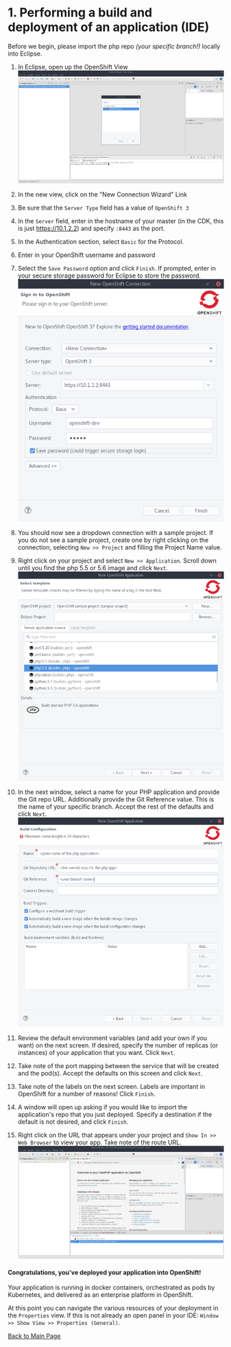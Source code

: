 # 1. Performing a build and deployment of an application (IDE)

Before we begin, please import the php repo _(your specific branch!)_ locally into Eclipse.

1. In Eclipse, open up the OpenShift View
![Image](4_1.png)

2. In the new view, click on the "New Connection Wizard" Link

3. Be sure that the `Server Type` field has a value of `OpenShift 3`

4. In the `Server` field, enter in the hostname of your master (in the CDK, this is just https://10.1.2.2) and specify `:8443` as the port.

4. In the Authentication section, select `Basic` for the Protocol.

5. Enter in your OpenShift username and password

6. Select the `Save Password` option and click `Finish`. If prompted, enter in your secure storage password for Eclipse to store the password.
![Image](4_2.png)

7. You should now see a dropdown connection with a sample project. If you do not see a sample project, create one by right clicking on the connection, selecting `New >> Project` and filling the Project Name value.

8. Right click on your project and select `New >> Application`. Scroll down until you find the php 5.5 or 5.6 image and click `Next`.
![Image](4_3.png)

9. In the next window, select a name for your PHP application and provide the Git repo URL. Additionally provide the Git Reference value. This is the name of your specific branch. Accept the rest of the defaults and click `Next`.
![Image](4_4.png)

10. Review the default environment variables (and add your own if you want) on the next screen. If desired, specify the number of replicas (or instances) of your application that you want. Click `Next`.

11. Take note of the port mapping between the service that will be created and the pod(s). Accept the defaults on this screen and click `Next`.

12. Take note of the labels on the next screen. Labels are important in OpenShift for a number of reasons! Click `Finish`.

13. A window will open up asking if you would like to import the application's repo that you just deployed. Specify a destination if the default is not desired, and click `Finish`.

14. Right click on the URL that appears under your project and `Show In >> Web Browser` to view your app. Take note of the route URL.
![Image](4_5.png)

#### Congratulations, you've deployed your application into OpenShift!
Your application is running in docker containers, orchestrated as pods by Kubernetes, and delivered as an enterprise platform in OpenShift.

At this point you can navigate the various resources of your deployment in the `Properties` view. If this is not already an open panel in your IDE: `Window >> Show View >> Properties (General)`.

[Back to Main Page](index.md)
